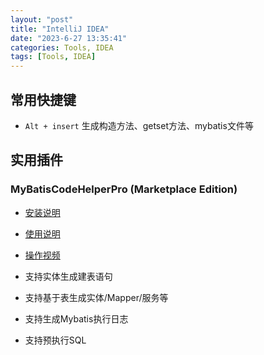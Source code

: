 ```yaml
---
layout: "post"
title: "IntelliJ IDEA"
date: "2023-6-27 13:35:41"
categories: Tools, IDEA
tags: [Tools, IDEA]
---
```


## 常用快捷键

- `Alt + insert` 生成构造方法、getset方法、mybatis文件等

## 实用插件

### MyBatisCodeHelperPro (Marketplace Edition)

- [安装说明](https://www.cnblogs.com/equals/p/15391453.html)

- [使用说明](https://gejun123456.github.io/MyBatisCodeHelper-Pro/#/)

- [操作视频](https://www.bilibili.com/video/av50632948/?vd_source=8a67383411f69921887ca2f40f490a83)

- 支持实体生成建表语句

- 支持基于表生成实体/Mapper/服务等

- 支持生成Mybatis执行日志

- 支持预执行SQL